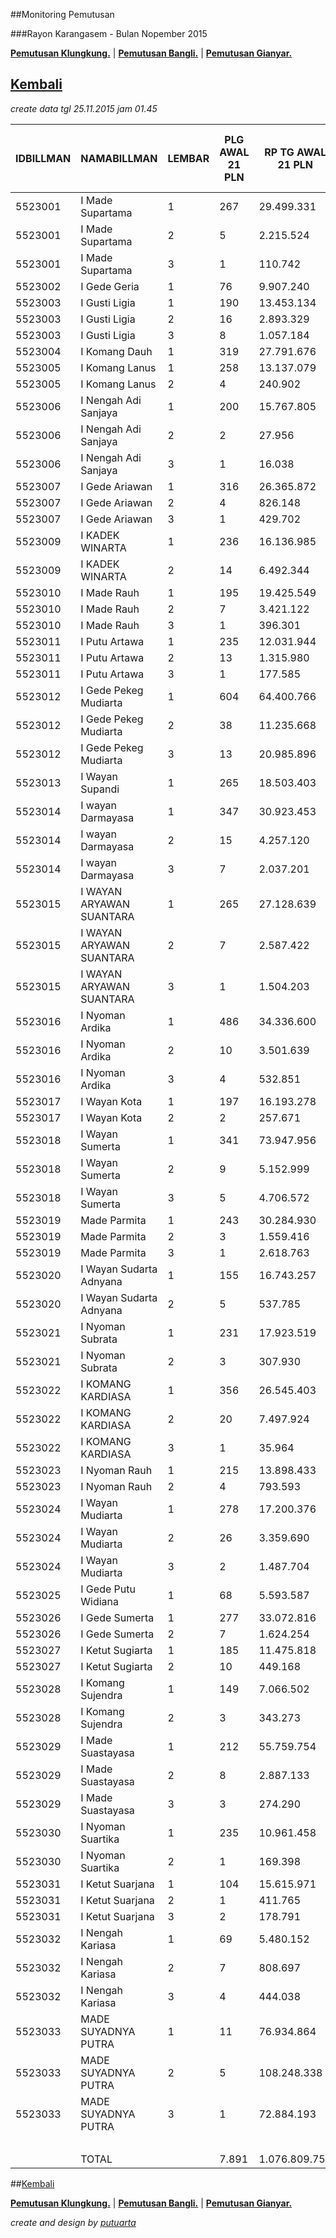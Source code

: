 ##Monitoring Pemutusan 

###Rayon Karangasem - Bulan Nopember 2015

**[Pemutusan Klungkung.](https://github.com/areabatur/3mm.3atur/blob/master/klungkung112015.markdown )** | 
**[Pemutusan Bangli.](https://github.com/areabatur/3mm.3atur/blob/master/bangli112015.markdown )** | 
**[Pemutusan Gianyar.](https://github.com/areabatur/3mm.3atur/blob/master/gianyar112015.markdown )**

## [Kembali](http://areabatur.github.io/3mm.3atur/)

_create data tgl 25.11.2015 jam 01.45_

| IDBILLMAN |       NAMABILLMAN        | LEMBAR |  PLG AWAL 21 PLN  |  RP TG AWAL 21 PLN  |  RP BK AWAL 21 PLN  |  TARGET AKHIR PLN  |  % REALISASI  |  SISA RP TG 26 07:30  |  SISA RP BK 26 07:30  |  SISA PLG 26 07:30  |  BELUM  |  DATANGI  |  SEGEL  |      LNS       |  SISA RP TG 25 16:45  |  SISA RP BK 25 16:45  |  SISA PLG 25 16:45  |  BELUM  |  DATANGI  |  SEGEL  |      LNS       |  SISA RP TG 25 01:45  |  SISA RP BK 25 01:45  |  SISA PLG 25 01:45  |  BELUM  |  DATANGI  |  SEGEL  |       LNS       |  |  SISA RP TG 24 0617  |  SISA RP BK  |  TPLG   |  BELUM  |  DATANGI  |  SEGEL  |      LNS      |  SISA RP TG 23 1830  |  SISA RP BK  |  TPLG   |  BELUM  |  DATANGI  |  SEGEL  |
|-----------|--------------------------|--------|-------------------|---------------------|---------------------|--------------------|---------------|-----------------------|-----------------------|---------------------|---------|-----------|---------|----------------|-----------------------|-----------------------|---------------------|---------|-----------|---------|----------------|-----------------------|-----------------------|---------------------|---------|-----------|---------|-----------------|--|----------------------|--------------|---------|---------|-----------|---------|---------------|----------------------|--------------|---------|---------|-----------|---------|
|   5523001 | I Made Supartama         |      1 |  267              |  29.499.331         |  1.092.864          |  5.113.576         |  (1,39)       |  16.926.402           |  653.864              |  169                |  169    |           |         |  418450|6      |  17.344.852           |  673.864              |  175                |  175    |           |         |  3150353|15    |  20.495.205           |  815.864              |  190                |  190    |           |         |  2685505|19     |  |  23.180.710          |  888.864     |  209    |  209    |           |         |  234457|3     |  23.415.167          |  897.864     |  212    |  212    |           |         |
|   5523001 | I Made Supartama         |      2 |  5                |  2.215.524          |  87.000             |  384.051           |  (3,72)       |  2.196.706            |  78.000               |  4                  |  -      |        4  |         |  0|0           |  2.196.706            |  78.000               |  4                  |  -      |         4 |         |  0|0           |  2.196.706            |  78.000               |  4                  |  -      |        4  |         |  0|0            |  |  2.196.706           |  78.000      |  4      |  -      |        4  |         |  0|0          |  2.196.706           |  78.000      |  4      |  -      |        4  |         |
|   5523001 | I Made Supartama         |      3 |  1                |  110.742            |  18.000             |  19.197            |  2,00         |                       |                       |                     |  -      |           |         |  0|0           |                       |                       |                     |  -      |           |         |  0|0           |                       |                       |                     |  -      |           |         |  110742|1       |  |  110.742             |  18.000      |  1      |  1      |           |         |  0|0          |  110.742             |  18.000      |  1      |  1      |           |         |
|   5523002 | I Gede Geria             |      1 |  76               |  9.907.240          |  545.000            |  1.717.375         |  0,37         |  2.807.730            |  122.000              |  25                 |  23     |        2  |         |  0|0           |  2.807.730            |  122.000              |  25                 |  23     |         2 |         |  0|0           |  2.807.730            |  122.000              |  25                 |  23     |        2  |         |  2707979|17     |  |  5.515.709           |  247.000     |  42     |  40     |        2  |         |  245473|8     |  5.761.182           |  271.000     |  50     |  48     |        2  |         |
|   5523003 | I Gusti Ligia            |      1 |  190              |  13.453.134         |  657.000            |  2.332.040         |  (0,94)       |  6.545.894            |  387.000              |  109                |  109    |           |         |  299054|2      |  6.844.948            |  395.000              |  111                |  111    |           |         |  1654835|18    |  8.499.783            |  453.000              |  129                |  129    |           |         |  355212|7       |  |  8.854.995           |  474.000     |  136    |  136    |           |         |  142236|2     |  8.997.231           |  480.000     |  138    |  138    |           |         |
|   5523003 | I Gusti Ligia            |      2 |  16               |  2.893.329          |  162.000            |  501.546           |  (3,01)       |  2.513.937            |  117.000              |  11                 |  11     |           |         |  0|0           |  2.513.937            |  117.000              |  11                 |  11     |           |         |  248734|3      |  2.762.671            |  144.000              |  14                 |  14     |           |         |  48179|1        |  |  2.810.850           |  153.000     |  15     |  15     |           |         |  0|0          |  2.810.850           |  153.000     |  15     |  15     |           |         |
|   5523003 | I Gusti Ligia            |      3 |  8                |  1.057.184          |  144.000            |  183.258           |  1,65         |  64.103               |  18.000               |  1                  |  1      |           |         |  0|0           |  64.103               |  18.000               |  1                  |  1      |           |         |  0|0           |  64.103               |  18.000               |  1                  |  1      |           |         |  774285|4       |  |  838.388             |  90.000      |  5      |  5      |           |         |  0|0          |  838.388             |  90.000      |  5      |  5      |           |         |
|   5523004 | I Komang Dauh            |      1 |  319              |  27.791.676         |  1.135.000          |  4.817.562         |  (1,94)       |  16.671.178           |  467.000              |  136                |  136    |           |         |  2333410|59    |  19.004.588           |  644.000              |  195                |  195    |           |         |  810571|10     |  19.815.159           |  676.000              |  205                |  205    |           |         |  3760490|51     |  |  23.575.649          |  884.000     |  256    |  256    |           |         |  452340|8     |  24.027.989          |  919.000     |  264    |  264    |           |         |
|   5523005 | I Komang Lanus           |      1 |  258              |  13.137.079         |  807.000            |  2.277.253         |  (1,38)       |  7.707.963            |  503.000              |  165                |  165    |           |         |  0|0           |  7.707.963            |  503.000              |  165                |  165    |           |         |  1107679|13    |  8.815.642            |  548.000              |  178                |  178    |           |         |  520668|16      |  |  9.336.310           |  600.000     |  194    |  194    |           |         |  0|0          |  9.336.310           |  600.000     |  194    |  194    |           |         |
|   5523005 | I Komang Lanus           |      2 |  4                |  240.902            |  36.000             |  41.759            |  0,48         |  63.682               |  9.000                |  1                  |  1      |           |         |  0|0           |  63.682               |  9.000                |  1                  |  1      |           |         |  0|0           |  63.682               |  9.000                |  1                  |  1      |           |         |  86943|2        |  |  150.625             |  27.000      |  3      |  3      |           |         |  0|0          |  150.625             |  27.000      |  3      |  3      |           |         |
|   5523006 | I Nengah Adi Sanjaya     |      1 |  200              |  15.767.805         |  769.000            |  2.733.278         |  (1,26)       |  8.644.261            |  457.000              |  113                |  113    |           |         |  269563|3      |  8.913.824            |  466.000              |  116                |  116    |           |         |  106467|3      |  9.020.291            |  475.000              |  119                |  119    |           |         |  298836|4       |  |  9.319.127           |  487.000     |  123    |  123    |           |         |  614865|18    |  9.933.992           |  541.000     |  141    |  141    |           |         |
|   5523006 | I Nengah Adi Sanjaya     |      2 |  2                |  27.956             |  18.000             |  4.846             |  (3,77)       |  27.956               |  18.000               |  2                  |  -      |           |      2  |  0|0           |  27.956               |  18.000               |  2                  |  -      |           |       2 |  0|0           |  27.956               |  18.000               |  2                  |  -      |           |      2  |  0|0            |  |  27.956              |  18.000      |  2      |  -      |           |      2  |  0|0          |  27.956              |  18.000      |  2      |  -      |           |      2  |
|   5523006 | I Nengah Adi Sanjaya     |      3 |  1                |  16.038             |  18.000             |  2.780             |  (3,77)       |  16.038               |  18.000               |  1                  |  1      |           |         |  0|0           |  16.038               |  18.000               |  1                  |  1      |           |         |  0|0           |  16.038               |  18.000               |  1                  |  1      |           |         |  0|0            |  |  16.038              |  18.000      |  1      |  1      |           |         |  0|0          |  16.038              |  18.000      |  1      |  1      |           |         |
|   5523007 | I Gede Ariawan           |      1 |  316              |  26.365.872         |  1.169.000          |  4.570.405         |  (1,47)       |  11.734.751           |  512.000              |  155                |  85     |       66  |      4  |  4117182|68    |  15.851.933           |  767.000              |  223                |  127    |        90 |       6 |  3237531|20    |  19.089.464           |  884.000              |  243                |  144    |       92  |      7  |  906984|19      |  |  19.996.448          |  941.000     |  262    |  155    |      100  |      7  |  525949|10    |  20.522.397          |  971.000     |  272    |  157    |      108  |      7  |
|   5523007 | I Gede Ariawan           |      2 |  4                |  826.148            |  36.000             |  143.209           |  1,02         |  140.930              |  18.000               |  2                  |  -      |        2  |         |  0|0           |  140.930              |  18.000               |  2                  |  -      |         2 |         |  685218|2      |  826.148              |  36.000               |  4                  |  -      |        4  |         |  0|0            |  |  826.148             |  36.000      |  4      |  -      |        4  |         |  0|0          |  826.148             |  36.000      |  4      |  -      |        4  |         |
|   5523007 | I Gede Ariawan           |      3 |  1                |  429.702            |  30.000             |  74.487            |  (3,77)       |  429.702              |  30.000               |  1                  |  1      |           |         |  0|0           |  429.702              |  30.000               |  1                  |  1      |           |         |  0|0           |  429.702              |  30.000               |  1                  |  1      |           |         |  0|0            |  |  429.702             |  30.000      |  1      |  1      |           |         |  0|0          |  429.702             |  30.000      |  1      |  1      |           |         |
|   5523009 | I KADEK WINARTA          |      1 |  236              |  16.136.985         |  757.000            |  2.797.274         |  (2,03)       |  11.274.197           |  565.000              |  177                |  177    |           |         |  0|0           |  11.274.197           |  565.000              |  177                |  177    |           |         |  166723|8      |  11.440.920           |  589.000              |  185                |  185    |           |         |  880025|14      |  |  12.320.945          |  631.000     |  199    |  199    |           |         |  679054|2     |  12.999.999          |  641.000     |  201    |  201    |           |         |
|   5523009 | I KADEK WINARTA          |      2 |  14               |  6.492.344          |  162.000            |  1.125.419         |  (3,62)       |  6.322.514            |  144.000              |  12                 |  -      |       12  |         |  0|0           |  6.322.514            |  144.000              |  12                 |  -      |        12 |         |  0|0           |  6.322.514            |  144.000              |  12                 |  -      |       12  |         |  169830|2       |  |  6.492.344           |  162.000     |  14     |  -      |       14  |         |  0|0          |  6.492.344           |  162.000     |  14     |  -      |       14  |         |
|   5523010 | I Made Rauh              |      1 |  195              |  19.425.549         |  905.000            |  3.367.331         |  (1,48)       |  11.729.614           |  525.000              |  111                |  111    |           |         |  0|0           |  11.729.614           |  525.000              |  111                |  111    |           |         |  911875|9      |  12.641.489           |  558.000              |  120                |  120    |           |         |  3309711|20     |  |  15.951.200          |  726.000     |  140    |  140    |           |         |  0|0          |  15.951.200          |  726.000     |  140    |  140    |           |         |
|   5523010 | I Made Rauh              |      2 |  7                |  3.421.122          |  105.000            |  593.036           |  (3,50)       |  3.263.410            |  87.000               |  5                  |  1      |        4  |         |  0|0           |  3.263.410            |  87.000               |  5                  |  1      |         4 |         |  0|0           |  3.263.410            |  87.000               |  5                  |  1      |        4  |         |  0|0            |  |  3.263.410           |  87.000      |  5      |  1      |        4  |         |  0|0          |  3.263.410           |  87.000      |  5      |  1      |        4  |         |
|   5523010 | I Made Rauh              |      3 |  1                |  396.301            |  18.000             |  68.697            |  2,00         |                       |                       |                     |  -      |           |         |  0|0           |                       |                       |                     |  -      |           |         |  396301|1      |  396.301              |  18.000               |  1                  |  1      |           |         |  0|0            |  |  396.301             |  18.000      |  1      |  1      |           |         |  0|0          |  396.301             |  18.000      |  1      |  1      |           |         |
|   5523011 | I Putu Artawa            |      1 |  235              |  12.031.944         |  734.000            |  2.085.683         |  (1,07)       |  6.396.190            |  394.000              |  125                |  121    |        4  |         |  0|0           |  6.396.190            |  394.000              |  125                |  121    |         4 |         |  1338242|19    |  7.734.432            |  455.000              |  144                |  140    |        4  |         |  1297687|23     |  |  9.032.119           |  524.000     |  167    |  161    |        6  |         |  0|0          |  9.032.119           |  524.000     |  167    |  161    |        6  |         |
|   5523011 | I Putu Artawa            |      2 |  13               |  1.315.980          |  117.000            |  228.119           |  (0,10)       |  479.579              |  45.000               |  5                  |  5      |           |         |  0|0           |  479.579              |  45.000               |  5                  |  5      |           |         |  0|0           |  479.579              |  45.000               |  5                  |  5      |           |         |  112331|1       |  |  591.910             |  54.000      |  6      |  6      |           |         |  0|0          |  591.910             |  54.000      |  6      |  6      |           |         |
|   5523011 | I Putu Artawa            |      3 |  1                |  177.585            |  18.000             |  30.784            |  2,00         |                       |                       |                     |  -      |           |         |  0|0           |                       |                       |                     |  -      |           |         |  0|0           |                       |                       |                     |  -      |           |         |  0|0            |  |                      |              |         |         |           |         |  0|0          |                      |              |         |         |           |         |
|   5523012 | I Gede Pekeg Mudiarta    |      1 |  604              |  64.400.766         |  2.922.581          |  11.163.582        |  (0,78)       |  27.812.865           |  1.485.000            |  343                |  343    |           |         |  3195064|57    |  31.007.929           |  1.658.000            |  400                |  400    |           |         |  3176104|6     |  34.184.033           |  1.757.366            |  406                |  406    |           |         |  2793593|35     |  |  36.977.626          |  1.934.366   |  441    |  441    |           |         |  941889|26    |  37.919.515          |  2.012.366   |  467    |  467    |           |         |
|   5523012 | I Gede Pekeg Mudiarta    |      2 |  38               |  11.235.668         |  414.000            |  1.947.652         |  (2,14)       |  8.056.225            |  285.000              |  25                 |  25     |           |         |  0|0           |  8.056.225            |  285.000              |  25                 |  25     |           |         |  2187870|3     |  10.244.095           |  318.000              |  28                 |  28     |           |         |  0|0            |  |  10.244.095          |  318.000     |  28     |  28     |           |         |  0|0          |  10.244.095          |  318.000     |  28     |  28     |           |         |
|   5523012 | I Gede Pekeg Mudiarta    |      3 |  13               |  20.985.896         |  1.260.421          |  3.637.810         |  (1,21)       |  11.256.264           |  662.395              |  7                  |  7      |           |         |  424749|3      |  11.681.013           |  716.395              |  10                 |  10     |           |         |  0|0           |  11.681.013           |  716.395              |  10                 |  10     |           |         |  9275109|2      |  |  20.956.122          |  1.242.421   |  12     |  12     |           |         |  0|0          |  20.956.122          |  1.242.421   |  12     |  12     |           |         |
|   5523013 | I Wayan Supandi          |      1 |  265              |  18.503.403         |  894.000            |  3.207.481         |  (2,14)       |  13.293.953           |  545.000              |  152                |  152    |           |         |  0|0           |  13.293.953           |  545.000              |  152                |  152    |           |         |  2263060|49    |  15.557.013           |  692.000              |  201                |  201    |           |         |  861088|17      |  |  16.418.101          |  743.000     |  218    |  218    |           |         |  79765|2      |  16.497.866          |  749.000     |  220    |  220    |           |         |
|   5523014 | I wayan Darmayasa        |      1 |  347              |  30.923.453         |  1.194.000          |  5.360.441         |  (1,83)       |  20.541.858           |  865.000              |  248                |  182    |       65  |      1  |  0|0           |  20.541.858           |  865.000              |  248                |  182    |        65 |       1 |  1025730|14    |  21.567.588           |  907.000              |  262                |  191    |       70  |      1  |  1565929|25     |  |  23.133.517          |  984.000     |  287    |  208    |       78  |      1  |  633789|1     |  23.767.306          |  989.000     |  288    |  209    |       78  |      1  |
|   5523014 | I wayan Darmayasa        |      2 |  15               |  4.257.120          |  153.000            |  737.953           |  (3,61)       |  4.140.108            |  135.000              |  13                 |  11     |        2  |         |  0|0           |  4.140.108            |  135.000              |  13                 |  11     |         2 |         |  0|0           |  4.140.108            |  135.000              |  13                 |  11     |        2  |         |  70097|1        |  |  4.210.205           |  144.000     |  14     |  12     |        2  |         |  0|0          |  4.210.205           |  144.000     |  14     |  12     |        2  |         |
|   5523014 | I wayan Darmayasa        |      3 |  7                |  2.037.201          |  138.000            |  353.140           |  (0,91)       |  958.104              |  30.000               |  1                  |  1      |           |         |  70372|2       |  1.028.476            |  66.000               |  3                  |  1      |         2 |         |  357421|2      |  1.385.897            |  102.000              |  5                  |  3      |        2  |         |  581806|1       |  |  1.967.703           |  120.000     |  6      |  4      |        2  |         |  0|0          |  1.967.703           |  120.000     |  6      |  4      |        2  |         |
|   5523015 | I WAYAN ARYAWAN SUANTARA |      1 |  265              |  27.128.639         |  1.435.000          |  4.702.627         |  (1,23)       |  15.064.656           |  838.000              |  179                |  179    |           |         |  107687|1      |  15.172.343           |  841.000              |  180                |  180    |           |         |  3461998|4     |  18.634.341           |  950.000              |  184                |  184    |           |         |  2917687|34     |  |  21.552.028          |  1.200.000   |  218    |  218    |           |         |  76680|1      |  21.628.708          |  1.203.000   |  219    |  219    |           |         |
|   5523015 | I WAYAN ARYAWAN SUANTARA |      2 |  7                |  2.587.422          |  75.000             |  448.518           |  (2,67)       |  2.095.104            |  39.000               |  3                  |  1      |           |      2  |  0|0           |  2.095.104            |  39.000               |  3                  |  1      |           |       2 |  0|0           |  2.095.104            |  39.000               |  3                  |  1      |           |      2  |  0|0            |  |  2.095.104           |  39.000      |  3      |  1      |           |      2  |  0|0          |  2.095.104           |  39.000      |  3      |  1      |           |      2  |
|   5523015 | I WAYAN ARYAWAN SUANTARA |      3 |  1                |  1.504.203          |  30.000             |  260.747           |  (3,77)       |  1.504.203            |  30.000               |  1                  |         |           |         |  0|0           |  1.504.203            |  30.000               |  1                  |         |           |         |  0|0           |  1.504.203            |  30.000               |  1                  |         |           |         |  0|0            |  |  1.504.203           |  30.000      |  1      |  1      |           |         |  0|0          |  1.504.203           |  30.000      |  1      |  1      |           |         |
|   5523016 | I Nyoman Ardika          |      1 |  486              |  34.336.600         |  1.655.000          |  5.952.095         |  (2,14)       |  24.314.995           |  1.131.000            |  345                |  345    |           |         |  299160|5      |  24.614.155           |  1.146.000            |  350                |  350    |           |         |  948662|8      |  25.562.817           |  1.181.000            |  358                |  358    |           |         |  2422777|33     |  |  27.985.594          |  1.290.000   |  391    |  391    |           |         |  1069278|21   |  29.054.872          |  1.362.000   |  412    |  412    |           |         |
|   5523016 | I Nyoman Ardika          |      2 |  10               |  3.501.639          |  114.000            |  606.993           |  (3,45)       |  3.306.445            |  105.000              |  9                  |  9      |           |         |  0|0           |  3.306.445            |  105.000              |  9                  |  9      |           |         |  0|0           |  3.306.445            |  105.000              |  9                  |  9      |           |         |  195194|1       |  |  3.501.639           |  114.000     |  10     |  10     |           |         |  0|0          |  3.501.639           |  114.000     |  10     |  10     |           |         |
|   5523016 | I Nyoman Ardika          |      3 |  4                |  532.851            |  72.000             |  92.367            |  (3,77)       |  532.851              |  72.000               |  4                  |  4      |           |         |  0|0           |  532.851              |  72.000               |  4                  |  4      |           |         |  0|0           |  532.851              |  72.000               |  4                  |  4      |           |         |  0|0            |  |  532.851             |  72.000      |  4      |  4      |           |         |  0|0          |  532.851             |  72.000      |  4      |  4      |           |         |
|   5523017 | I Wayan Kota             |      1 |  197              |  16.193.278         |  798.000            |  2.807.032         |  (2,78)       |  13.392.946           |  684.000              |  161                |  161    |           |         |  31574|1       |  13.424.520           |  687.000              |  162                |  162    |           |         |  574164|3      |  13.998.684           |  698.000              |  165                |  165    |           |         |  478742|5       |  |  14.477.426          |  715.000     |  170    |  170    |           |         |  18209|1      |  14.495.635          |  718.000     |  171    |  171    |           |         |
|   5523017 | I Wayan Kota             |      2 |  2                |  257.671            |  18.000             |  44.666            |  (3,77)       |  257.671              |  18.000               |  2                  |  2      |           |         |  0|0           |  257.671              |  18.000               |  2                  |  2      |           |         |  0|0           |  257.671              |  18.000               |  2                  |  2      |           |         |  0|0            |  |  257.671             |  18.000      |  2      |  2      |           |         |  0|0          |  257.671             |  18.000      |  2      |  2      |           |         |
|   5523018 | I Wayan Sumerta          |      1 |  341              |  73.947.956         |  2.448.828          |  12.818.544        |  (0,88)       |  36.602.531           |  1.244.341            |  203                |  203    |           |         |  285561|2      |  36.888.092           |  1.252.341            |  205                |  205    |           |         |  1401957|16    |  38.290.049           |  1.304.341            |  221                |  221    |           |         |  1478577|17     |  |  39.768.626          |  1.362.341   |  238    |  238    |           |         |  940520|8     |  40.709.146          |  1.388.341   |  246    |  246    |           |         |
|   5523018 | I Wayan Sumerta          |      2 |  9                |  5.152.999          |  141.000            |  893.249           |  (3,77)       |  5.152.999            |  141.000              |  9                  |  9      |           |         |  0|0           |  5.152.999            |  141.000              |  9                  |  9      |           |         |  0|0           |  5.152.999            |  141.000              |  9                  |  9      |           |         |  0|0            |  |  5.152.999           |  141.000     |  9      |  9      |           |         |  0|0          |  5.152.999           |  141.000     |  9      |  9      |           |         |
|   5523018 | I Wayan Sumerta          |      3 |  5                |  4.706.572          |  150.000            |  815.863           |  (2,94)       |  3.370.445            |  90.000               |  3                  |  3      |           |         |  658613|1      |  4.029.058            |  120.000              |  4                  |  4      |           |         |  677514|1      |  4.706.572            |  150.000              |  5                  |  5      |           |         |  0|0            |  |  4.706.572           |  150.000     |  5      |  5      |           |         |  0|0          |  4.706.572           |  150.000     |  5      |  5      |           |         |
|   5523019 | Made Parmita             |      1 |  243              |  30.284.930         |  2.421.000          |  5.249.756         |  (2,45)       |  23.264.668           |  1.982.000            |  150                |  150    |           |         |  113440|5      |  23.378.108           |  1.997.000            |  155                |  155    |           |         |  359684|8      |  23.737.792           |  2.023.000            |  163                |  163    |           |         |  1709894|24     |  |  25.447.686          |  2.101.000   |  187    |  187    |           |         |  49107|2      |  25.496.793          |  2.107.000   |  189    |  189    |           |         |
|   5523019 | Made Parmita             |      2 |  3                |  1.559.416          |  255.000            |  270.318           |  (1,78)       |  1.021.997            |  240.000              |  2                  |  2      |           |         |  0|0           |  1.021.997            |  240.000              |  2                  |  2      |           |         |  0|0           |  1.021.997            |  240.000              |  2                  |  2      |           |         |  0|0            |  |  1.021.997           |  240.000     |  2      |  2      |           |         |  0|0          |  1.021.997           |  240.000     |  2      |  2      |           |         |
|   5523019 | Made Parmita             |      3 |  1                |  2.618.763          |  450.000            |  453.951           |  (3,77)       |  2.618.763            |  450.000              |  1                  |  1      |           |         |  0|0           |  2.618.763            |  450.000              |  1                  |  1      |           |         |  0|0           |  2.618.763            |  450.000              |  1                  |  1      |           |         |  0|0            |  |  2.618.763           |  450.000     |  1      |  1      |           |         |  0|0          |  2.618.763           |  450.000     |  1      |  1      |           |         |
|   5523020 | I Wayan Sudarta Adnyana  |      1 |  155              |  16.743.257         |  1.211.000          |  2.902.368         |  (1,65)       |  10.585.882           |  647.000              |  91                 |  91     |           |         |  0|0           |  10.585.882           |  647.000              |  91                 |  91     |           |         |  2412869|10    |  12.998.751           |  895.000              |  101                |  101    |           |         |  817585|18      |  |  13.816.336          |  998.000     |  119    |  119    |           |         |  0|0          |  13.816.336          |  998.000     |  119    |  119    |           |         |
|   5523020 | I Wayan Sudarta Adnyana  |      2 |  5                |  537.785            |  45.000             |  93.223            |  1,52         |  44.960               |  18.000               |  2                  |  2      |           |         |  0|0           |  44.960               |  18.000               |  2                  |  2      |           |         |  100434|1      |  145.394              |  27.000               |  3                  |  3      |           |         |  0|0            |  |  145.394             |  27.000      |  3      |  3      |           |         |  0|0          |  145.394             |  27.000      |  3      |  3      |           |         |
|   5523021 | I Nyoman Subrata         |      1 |  231              |  17.923.519         |  877.000            |  3.106.961         |  (2,09)       |  12.669.111           |  644.000              |  156                |  156    |           |         |  39058|1       |  12.708.169           |  647.000              |  157                |  157    |           |         |  2791317|32    |  15.499.486           |  749.000              |  189                |  189    |           |         |  497902|10      |  |  15.997.388          |  779.000     |  199    |  199    |           |         |  0|0          |  15.997.388          |  779.000     |  199    |  199    |           |         |
|   5523021 | I Nyoman Subrata         |      2 |  3                |  307.930            |  27.000             |  53.378            |  1,06         |  50.123               |  9.000                |  1                  |  1      |           |         |  0|0           |  50.123               |  9.000                |  1                  |  1      |           |         |  0|0           |  50.123               |  9.000                |  1                  |  1      |           |         |  158841|1       |  |  208.964             |  18.000      |  2      |  2      |           |         |  0|0          |  208.964             |  18.000      |  2      |  2      |           |         |
|   5523022 | I KOMANG KARDIASA        |      1 |  356              |  26.545.403         |  1.423.000          |  4.601.526         |  (1,31)       |  15.017.292           |  742.000              |  228                |  228    |           |         |  197122|1      |  15.214.414           |  747.000              |  229                |  229    |           |         |  715680|13     |  15.930.094           |  788.000              |  242                |  242    |           |         |  2045080|29     |  |  17.975.174          |  879.000     |  271    |  271    |           |         |  89543|2      |  18.064.717          |  885.000     |  273    |  273    |           |         |
|   5523022 | I KOMANG KARDIASA        |      2 |  20               |  7.497.924          |  438.000            |  1.299.731         |  (2,61)       |  5.991.119            |  378.000              |  14                 |  14     |           |         |  0|0           |  5.991.119            |  378.000              |  14                 |  14     |           |         |  0|0           |  5.991.119            |  378.000              |  14                 |  14     |           |         |  819254|2       |  |  6.810.373           |  402.000     |  16     |  16     |           |         |  0|0          |  6.810.373           |  402.000     |  16     |  16     |           |         |
|   5523022 | I KOMANG KARDIASA        |      3 |  1                |  35.964             |  18.000             |  6.234             |  2,00         |                       |                       |                     |         |           |         |  0|0           |                       |                       |                     |         |           |         |  0|0           |                       |                       |                     |         |           |         |  0|0            |  |                      |              |         |         |           |         |  0|0          |                      |              |         |         |           |         |
|   5523023 | I Nyoman Rauh            |      1 |  215              |  13.898.433         |  722.000            |  2.409.231         |  (1,43)       |  8.154.475            |  436.000              |  125                |  125    |           |         |  119642|2      |  8.274.117            |  442.000              |  127                |  127    |           |         |  3770810|53    |  12.044.927           |  613.000              |  180                |  180    |           |         |  792874|13      |  |  12.837.801          |  654.000     |  193    |  193    |           |         |  0|0          |  12.837.801          |  654.000     |  193    |  193    |           |         |
|   5523023 | I Nyoman Rauh            |      2 |  4                |  793.593            |  48.000             |  137.566           |  0,48         |  209.661              |  24.000               |  2                  |  2      |           |         |  0|0           |  209.661              |  24.000               |  2                  |  2      |           |         |  583932|2      |  793.593              |  48.000               |  4                  |  4      |           |         |  0|0            |  |  793.593             |  48.000      |  4      |  4      |           |         |  0|0          |  793.593             |  48.000      |  4      |  4      |           |         |
|   5523024 | I Wayan Mudiarta         |      1 |  278              |  17.200.376         |  1.059.000          |  2.981.608         |  (0,81)       |  8.388.752            |  502.000              |  156                |  146    |        4  |      6  |  0|0           |  8.388.752            |  502.000              |  156                |  146    |         4 |       6 |  1914845|28    |  10.303.597           |  598.000              |  184                |  174    |        4  |      6  |  1739717|30     |  |  12.043.314          |  690.000     |  214    |  200    |        6  |      8  |  11421|1      |  12.054.735          |  693.000     |  215    |  201    |        6  |      8  |
|   5523024 | I Wayan Mudiarta         |      2 |  26               |  3.359.690          |  261.000            |  582.387           |  (3,55)       |  3.229.620            |  243.000              |  24                 |  24     |           |         |  0|0           |  3.229.620            |  243.000              |  24                 |  24     |           |         |  0|0           |  3.229.620            |  243.000              |  24                 |  24     |           |         |  130070|2       |  |  3.359.690           |  261.000     |  26     |  26     |           |         |  0|0          |  3.359.690           |  261.000     |  26     |  26     |           |         |
|   5523024 | I Wayan Mudiarta         |      3 |  2                |  1.487.704          |  78.000             |  257.887           |  (3,37)       |  1.384.170            |  60.000               |  1                  |  1      |           |         |  0|0           |  1.384.170            |  60.000               |  1                  |  1      |           |         |  0|0           |  1.384.170            |  60.000               |  1                  |  1      |           |         |  0|0            |  |  1.384.170           |  60.000      |  1      |  1      |           |         |  0|0          |  1.384.170           |  60.000      |  1      |  1      |           |         |
|   5523025 | I Gede Putu Widiana      |      1 |  68               |  5.593.587          |  321.000            |  969.623           |  (0,11)       |  2.003.500            |  151.000              |  17                 |  17     |           |         |  40127|1       |  2.043.627            |  154.000              |  18                 |  18     |           |         |  15487|1       |  2.059.114            |  157.000              |  19                 |  19     |           |         |  623296|7       |  |  2.682.410           |  178.000     |  26     |  26     |           |         |  0|0          |  2.682.410           |  178.000     |  26     |  26     |           |         |
|   5523026 | I Gede Sumerta           |      1 |  277              |  33.072.816         |  1.248.000          |  5.733.023         |  (1,78)       |  20.201.862           |  770.000              |  164                |  135    |       28  |      1  |  1471683|5     |  21.673.545           |  839.000              |  169                |  138    |        30 |       1 |  2126031|17    |  23.799.576           |  900.000              |  186                |  149    |       36  |      1  |  5092266|37     |  |  28.891.842          |  1.055.000   |  223    |  174    |       46  |      3  |  200070|4     |  29.091.912          |  1.067.000   |  227    |  174    |       50  |      3  |
|   5523026 | I Gede Sumerta           |      2 |  7                |  1.624.254          |  87.000             |  281.557           |  (3,30)       |  1.491.209            |  78.000               |  6                  |  3      |        2  |      1  |  0|0           |  1.491.209            |  78.000               |  6                  |  3      |         2 |       1 |  0|0           |  1.491.209            |  78.000               |  6                  |  3      |        2  |      1  |  0|0            |  |  1.491.209           |  78.000      |  6      |  3      |        2  |      1  |  0|0          |  1.491.209           |  78.000      |  6      |  3      |        2  |      1  |
|   5523027 | I Ketut Sugiarta         |      1 |  185              |  11.475.818         |  583.000            |  1.989.281         |  (1,76)       |  7.471.375            |  361.000              |  114                |  110    |        2  |      2  |  0|0           |  7.471.375            |  361.000              |  114                |  110    |         2 |       2 |  395154|5      |  7.866.529            |  376.000              |  119                |  115    |        2  |      2  |  856364|19      |  |  8.722.893           |  433.000     |  138    |  134    |        2  |      2  |  870014|16    |  9.592.907           |  483.000     |  154    |  150    |        2  |      2  |
|   5523027 | I Ketut Sugiarta         |      2 |  10               |  449.168            |  90.000             |  77.861            |  (3,31)       |  413.458              |  72.000               |  8                  |  8      |           |         |  0|0           |  413.458              |  72.000               |  8                  |  8      |           |         |  0|0           |  413.458              |  72.000               |  8                  |  8      |           |         |  0|0            |  |  413.458             |  72.000      |  8      |  8      |           |         |  0|0          |  413.458             |  72.000      |  8      |  8      |           |         |
|   5523028 | I Komang Sujendra        |      1 |  149              |  7.066.502          |  477.000            |  1.224.946         |  (2,73)       |  5.798.759            |  367.000              |  113                |  113    |           |         |  0|0           |  5.798.759            |  367.000              |  113                |  113    |           |         |  96827|2       |  5.895.586            |  373.000              |  115                |  115    |           |         |  334364|4       |  |  6.229.950           |  387.000     |  119    |  119    |           |         |  0|0          |  6.229.950           |  387.000     |  119    |  119    |           |         |
|   5523028 | I Komang Sujendra        |      2 |  3                |  343.273            |  27.000             |  59.505            |  2,00         |                       |                       |                     |         |           |         |  0|0           |                       |                       |                     |         |           |         |  0|0           |                       |                       |                     |         |           |         |  0|0            |  |                      |              |         |         |           |         |  0|0          |                      |              |         |         |           |         |
|   5523029 | I Made Suastayasa        |      1 |  212              |  55.759.754         |  2.039.573          |  9.665.702         |  (1,98)       |  38.356.277           |  1.426.865            |  177                |  177    |           |         |  107743|2      |  38.464.020           |  1.434.865            |  179                |  179    |           |         |  11229694|5    |  49.693.714           |  1.752.573            |  184                |  184    |           |         |  314880|4       |  |  50.008.594          |  1.766.573   |  188    |  188    |           |         |  0|0          |  50.008.594          |  1.766.573   |  188    |  188    |           |         |
|   5523029 | I Made Suastayasa        |      2 |  8                |  2.887.133          |  300.000            |  500.471           |  (3,77)       |  2.887.133            |  300.000              |  8                  |  8      |           |         |  0|0           |  2.887.133            |  300.000              |  8                  |  8      |           |         |  0|0           |  2.887.133            |  300.000              |  8                  |  8      |           |         |  0|0            |  |  2.887.133           |  300.000     |  8      |  8      |           |         |  0|0          |  2.887.133           |  300.000     |  8      |  8      |           |         |
|   5523029 | I Made Suastayasa        |      3 |  3                |  274.290            |  66.000             |  47.547            |  (3,77)       |  274.290              |  66.000               |  3                  |  3      |           |         |  0|0           |  274.290              |  66.000               |  3                  |  3      |           |         |  0|0           |  274.290              |  66.000               |  3                  |  3      |           |         |  0|0            |  |  274.290             |  66.000      |  3      |  3      |           |         |  0|0          |  274.290             |  66.000      |  3      |  3      |           |         |
|   5523030 | I Nyoman Suartika        |      1 |  235              |  10.961.458         |  733.000            |  1.900.119         |  (1,39)       |  6.410.528            |  403.000              |  127                |  127    |           |         |  37876|1       |  6.448.404            |  406.000              |  128                |  128    |           |         |  728661|13     |  7.177.065            |  447.000              |  141                |  141    |           |         |  651021|15      |  |  7.828.086           |  494.000     |  156    |  156    |           |         |  18598|1      |  7.846.684           |  497.000     |  157    |  157    |           |         |
|   5523030 | I Nyoman Suartika        |      2 |  1                |  169.398            |  9.000              |  29.364            |  2,00         |                       |                       |                     |         |           |         |  0|0           |                       |                       |                     |         |           |         |  0|0           |                       |                       |                     |         |           |         |  11649826|63    |  |  11.649.826          |  401.000     |  63     |  63     |           |         |  0|0          |  11.649.826          |  401.000     |  63     |  63     |           |         |
|   5523031 | I Ketut Suarjana         |      1 |  104              |  15.615.971         |  649.000            |  2.706.958         |  (1,60)       |  9.087.348            |  349.000              |  49                 |  49     |           |         |  664867|2      |  9.752.215            |  357.000              |  51                 |  51     |           |         |  803065|3      |  10.555.280           |  372.000              |  54                 |  54     |           |         |  -10143515|-53  |  |  411.765             |  15.000      |  1      |  1      |           |         |  0|0          |  411.765             |  15.000      |  1      |  1      |           |         |
|   5523031 | I Ketut Suarjana         |      2 |  1                |  411.765            |  15.000             |  71.378            |  2,00         |                       |                       |                     |         |           |         |                |                       |                       |                     |         |           |         |                |                       |                       |                     |         |           |         |                 |  |                      |              |         |         |           |         |               |                      |              |         |         |           |         |
|   5523031 | I Ketut Suarjana         |      3 |  2                |  178.791            |  48.000             |  30.993            |  (3,77)       |  178.791              |  48.000               |  2                  |  2      |           |         |  0|0           |  178.791              |  48.000               |  2                  |  2      |           |         |  0|0           |  178.791              |  48.000               |  2                  |  2      |           |         |  0|0            |  |  178.791             |  48.000      |  2      |  2      |           |         |  0|0          |  178.791             |  48.000      |  2      |  2      |           |         |
|   5523032 | I Nengah Kariasa         |      1 |  69               |  5.480.152          |  219.000            |  949.960           |  (2,61)       |  4.238.617            |  151.000              |  47                 |  35     |       12  |         |  143559|2      |  4.382.176            |  157.000              |  49                 |  37     |        12 |         |  0|0           |  4.382.176            |  157.000              |  49                 |  37     |       12  |         |  454161|8       |  |  4.836.337           |  181.000     |  57     |  45     |       12  |         |  0|0          |  4.836.337           |  181.000     |  57     |  45     |       12  |         |
|   5523032 | I Nengah Kariasa         |      2 |  7                |  808.697            |  63.000             |  140.184           |  (3,77)       |  808.697              |  63.000               |  7                  |  5      |        2  |         |  0|0           |  808.697              |  63.000               |  7                  |  5      |         2 |         |  0|0           |  808.697              |  63.000               |  7                  |  5      |        2  |         |  0|0            |  |  808.697             |  63.000      |  7      |  5      |        2  |         |  0|0          |  808.697             |  63.000      |  7      |  5      |        2  |         |
|   5523032 | I Nengah Kariasa         |      3 |  4                |  444.038            |  72.000             |  76.972            |  0,11         |  145.633              |  54.000               |  3                  |  1      |        2  |         |  0|0           |  145.633              |  54.000               |  3                  |  1      |         2 |         |  0|0           |  145.633              |  54.000               |  3                  |  1      |        2  |         |  298405|1       |  |  444.038             |  72.000      |  4      |  2      |        2  |         |  0|0          |  444.038             |  72.000      |  4      |  2      |        2  |         |
|   5523033 | MADE SUYADNYA PUTRA      |      1 |  11               |  76.934.864         |  2.253.597          |  13.336.311        |  (1,47)       |  46.242.400           |  1.361.138            |  7                  |  7      |           |         |  0|0           |  46.242.400           |  1.361.138            |  7                  |  7      |           |         |  0|0           |  46.242.400           |  1.361.138            |  7                  |  7      |           |         |  5751928|2      |  |  51.994.328          |  1.561.138   |  9      |  9      |           |         |  0|0          |  51.994.328          |  1.561.138   |  9      |  9      |           |         |
|   5523033 | MADE SUYADNYA PUTRA      |      2 |  5                |  108.248.338        |  4.365.582          |  18.764.361        |  (2,74)       |  78.178.948           |  3.111.434            |  3                  |  3      |           |         |  10812631|1    |  88.991.579           |  3.562.272            |  4                  |  4      |           |         |  0|0           |  88.991.579           |  3.562.272            |  4                  |  4      |           |         |  19256759|1     |  |  108.248.338         |  4.365.582   |  5      |  5      |           |         |  0|0          |  108.248.338         |  4.365.582   |  5      |  5      |           |         |
|   5523033 | MADE SUYADNYA PUTRA      |      3 |  1                |  72.884.193         |  3.808.922          |  12.634.146        |  (3,77)       |  72.884.193           |  3.808.922            |  1                  |  1      |           |         |  0|0           |  72.884.193           |  3.808.922            |  1                  |  1      |           |         |  0|0           |  72.884.193           |  3.808.922            |  1                  |  1      |           |         |  0|0            |  |  72.884.193          |  3.808.922   |  1      |  1      |           |         |  0|0          |  72.884.193          |  3.808.922   |  1      |  1      |           |         |
|           |                          |        |                   |                     |                     |                    |               |                       |                       |                     |         |           |         |                |                       |                       |                     |         |           |         |                |                       |                       |                     |         |           |         |  0|0            |  |                      |              |         |         |           |         |  0|0          |                      |              |         |         |           |         |
|           | TOTAL                    |        |  7.891            |  1.076.809.756      |  50.260.368         |  186.660.111       |  (1,88)       |  697.314.571          |  32.883.959           |  4.847              |  4.614  |      213  |     19  |  26258187|233  |  723.572.758          |  34.251.797           |  5.080              |  4.817  |      241  |     21  |  57933499|420  |  781.506.257          |  36.605.871           |  5.500              |  5.221  |      256  |     22  |  84516978|609   |  |  866.023.235         |  40.761.207  |  6.109  |  5.795  |      288  |     26  |  7893257|137  |  873.916.492         |  41.202.207  |  6.246  |  5.920  |      300  |     26  |


##[Kembali](http://areabatur.github.io/3mm.3atur/)

**[Pemutusan Klungkung.](https://github.com/areabatur/3mm.3atur/blob/master/klungkung112015.markdown )** | 
**[Pemutusan Bangli.](https://github.com/areabatur/3mm.3atur/blob/master/bangli112015.markdown )** | 
**[Pemutusan Gianyar.](https://github.com/areabatur/3mm.3atur/blob/master/gianyar112015.markdown )**

_create and design by [putuarta](mailto:putuarta@gmail.com)_
